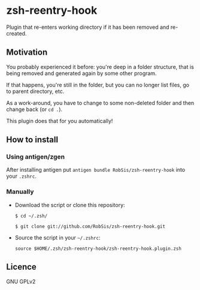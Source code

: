 zsh-reentry-hook
================

Plugin that re-enters working directory if it has been removed and re-created.

Motivation
----------

You probably experienced it before: you're deep in a folder structure, that is being
removed and generated again by some other program.

If that happens, you're still in the folder, but you can no longer list files, go to parent directory, etc.

As a work-around, you have to change to some non-deleted folder and then change back (or `cd .`).

This plugin does that for you automatically!

How to install
--------------
### Using antigen/zgen

After installing antigen put `antigen bundle RobSis/zsh-reentry-hook`
into your `.zshrc`.

### Manually
* Download the script or clone this repository:

    `$ cd ~/.zsh/`
    
    `$ git clone git://github.com/RobSis/zsh-reentry-hook.git`

* Source the script in your `~/.zshrc`:

    `source $HOME/.zsh/zsh-reentry-hook/zsh-reentry-hook.plugin.zsh`


Licence
-------

GNU GPLv2
